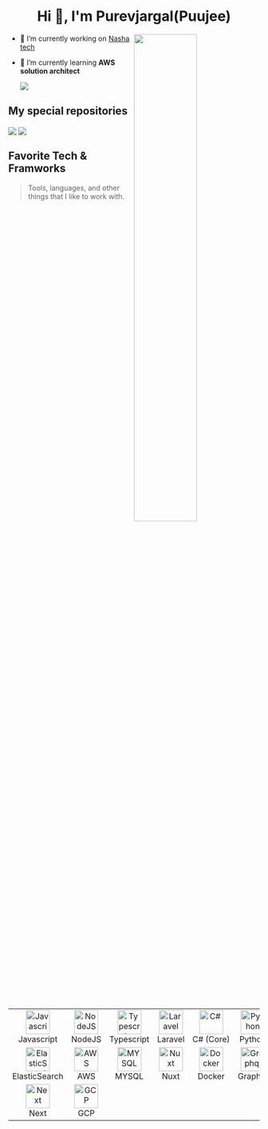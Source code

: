 
<h1 align="center">Hi 👋, I'm Purevjargal(Puujee)</h1>
<img align="right" width="50%" src="https://github-readme-stats.vercel.app/api?username=tspuujee&theme=dark&show_icons=true">

- 🔭 I’m currently working on [Nasha tech](https://nashatech.com/)

- 🌱 I’m currently learning **AWS solution architect**

  <img align="center" src="https://github-readme-stats.anuraghazra1.vercel.app/api/top-langs/?username=tspuujee&layout=compact&theme=dark" />
  
 ## My special repositories
<img align="center" src="https://github-readme-stats.anuraghazra1.vercel.app/api/pin/?username=tspuujee&repo=python&theme=dark" />
 <img align="center" src="https://github-readme-stats-anuraghazra1.vercel.app/api/pin/?username=tspuujee&repo=tsagalbar-next&theme=dark" />
<h2 align="left" id="macropower-tech">Favorite Tech & Framworks</h2>

> Tools, languages, and other things that I like to work with.

<table>
  <tr>
    <td align="center" width="96">
        <img src="https://i.imgur.com/t4uf1Vt.png" width="48" height="48" alt="Javascript" />
      <br>Javascript
    </td>
    <td align="center" width="96">
        <img src="https://cdn.iconscout.com/icon/free/png-512/node-js-1-1174935.png" width="48" height="48" alt="NodeJS" />
      <br>NodeJS
    </td>
    <td align="center" width="96">
        <img src="https://i.imgur.com/dWOaI3P.png" width="48" height="48" alt="Typescript" />
      <br>Typescript
    </td>
    <td align="center" width="96">
        <img src="https://i.imgur.com/WORYVsW.png" width="48" height="48" alt="Laravel" />
      <br>Laravel
    </td>
    <td align="center" width="96">
        <img src="https://seeklogo.com/images/C/c-sharp-c-logo-02F17714BA-seeklogo.com.png" width="48" height="48" alt="C#" />
      <br>C#&nbsp;(Core)
    </td>
    <td align="center" width="96">
      <a href="#macropower-tech">
        <img src="https://i.imgur.com/qt70ZKQ.png" width="48" height="48" alt="Python" />
      </a>
      <br>Python
    </td>
  </tr>
  <tr>
	  <td align="center" width="96">
        <img src="https://i.imgur.com/Akaw4f6.png" width="48" height="48" alt="ElasticSearch" />
      <br>ElasticSearch
    </td>
	  <td align="center" width="96">
        <img src="https://i.imgur.com/DczZBeg.png" width="48" height="48" alt="AWS" />
      <br>AWS 
    </td>
    <td align="center" width="96">
        <img src="https://i.imgur.com/o9rmMbD.png" width="48" height="48" alt="MYSQL" />
      <br>MYSQL
    </td>
    <td align="center" width="96">
        <img src="https://i.imgur.com/CrRkXof.png" width="48" height="48" alt="Nuxt" />
      <br>Nuxt
    </td>
    <td align="center" width="96">
        <img src="https://i.imgur.com/0QlK5M0.png" width="48" height="48" alt="Docker" />
      <br>Docker
    </td>
    <td align="center" width="96">
        <img src="https://i.imgur.com/2IRS5DY.png" width="48" height="48" alt="Graphql" />
      <br>Graphql
    </td>
  </tr>
  <tr>
	  <td align="center" width="96">
        <img src="https://i.imgur.com/hZUUAJk.png" width="48" height="48" alt="Next" />
      <br>Next
     </td>
	  <td align="center" width="96">
        <img src="https://i.imgur.com/caDjUDn.png" width="48" height="48" alt="GCP" />
      <br>GCP
    </td>
	  <td align="center" width="96">
    </td>
	  <td align="center" width="96">
    </td>
	  <td align="center" width="96">
    </td>
	  <td align="center" width="96">
    </td>
  </tr>
</table>
